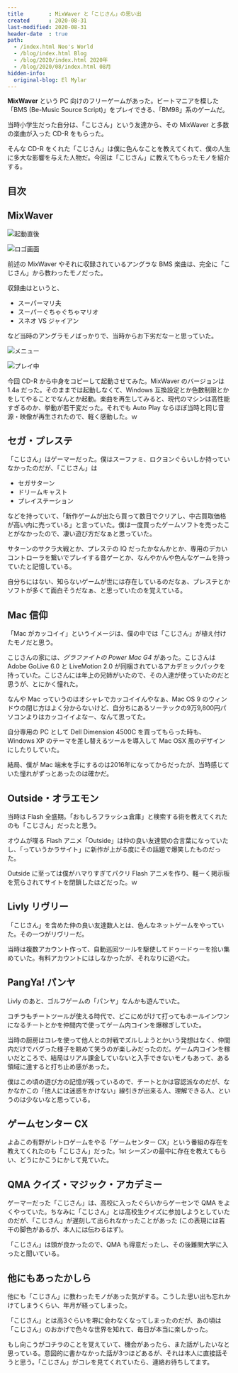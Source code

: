 ```yaml
---
title        : MixWaver と「こじさん」の思い出
created      : 2020-08-31
last-modified: 2020-08-31
header-date  : true
path:
  - /index.html Neo's World
  - /blog/index.html Blog
  - /blog/2020/index.html 2020年
  - /blog/2020/08/index.html 08月
hidden-info:
  original-blog: El Mylar
---
```


**MixWaver** という PC 向けのフリーゲームがあった。ビートマニアを模した「BMS (Be-Music Source Script)」をプレイできる、「BM98」系のゲームだ。

当時小学生だった自分は、「こじさん」という友達から、その MixWaver と多数の楽曲が入った CD-R をもらった。

そんな CD-R をくれた「こじさん」は僕に色んなことを教えてくれて、僕の人生に多大な影響を与えた人物だ。今回は「こじさん」に教えてもらったモノを紹介する。

## 目次

## MixWaver

![起動直後](./31-01-02.png)

![ロゴ画面](./31-01-03.png)

前述の MixWaver やそれに収録されているアングラな BMS 楽曲は、完全に「こじさん」から教わったモノだった。

収録曲はというと、

- スーパーマリ夫
- スーパーぐちゃぐちゃマリオ
- スネオ VS ジャイアン

など当時のアングラモノばっかりで、当時からお下劣だなーと思っていた。

![メニュー](./31-01-04.png)

![プレイ中](./31-01-01.png)

今回 CD-R から中身をコピーして起動させてみた。MixWaver のバージョンは 1.4a だった。そのままでは起動しなくて、Windows 互換設定とか色数制限とかをしてやることでなんとか起動。楽曲を再生してみると、現代のマシンは高性能すぎるのか、挙動が若干変だった。それでも Auto Play ならほぼ当時と同じ音源・映像が再生されたので、軽く感動した。ｗ

## セガ・プレステ

「こじさん」はゲーマーだった。僕はスーファミ、ロクヨンぐらいしか持っていなかったのだが、「こじさん」は

- セガサターン
- ドリームキャスト
- プレイステーション

などを持っていて、「新作ゲームが出たら買って数日でクリアし、中古買取価格が高い内に売っている」と言っていた。僕は一度買ったゲームソフトを売ったことがなかったので、凄い遊び方だなぁと思っていた。

サターンのサクラ大戦とか、プレステの IQ だったかなんかとか、専用のデカいコントローラを繋いでプレイする音ゲーとか、なんやかんや色んなゲームを持っていたと記憶している。

自分ちにはない、知らないゲームが世には存在しているのだなぁ、プレステとかソフトが多くて面白そうだなぁ、と思っていたのを覚えている。

## Mac 信仰

「Mac がカッコイイ」というイメージは、僕の中では「こじさん」が植え付けたモノだと思う。

こじさんの家には、_グラファイトの Power Mac G4_ があった。こじさんは Adobe GoLive 6.0 と LiveMotion 2.0 が同梱されているアカデミックパックを持っていた。こじさんには年上の兄姉がいたので、その人達が使っていたのだと思うが、とにかく憧れた。

なんや Mac っていうのはオシャレでカッコイイんやなぁ、Mac OS 9 のウィンドウの閉じ方はよく分からないけど、自分ちにあるソーテックの9万9,800円パソコンよりはカッコイイよなー、なんて思ってた。

自分専用の PC として Dell Dimension 4500C を買ってもらった時も、Windows XP のテーマを差し替えるツールを導入して Mac OSX 風のデザインにしたりしていた。

結局、僕が Mac 端末を手にするのは2016年になってからだったが、当時感じていた憧れがずっとあったのは確かだ。

## Outside・オラエモン

当時は Flash 全盛期。「おもしろフラッシュ倉庫」と検索する術を教えてくれたのも「こじさん」だったと思う。

オウムが喋る Flash アニメ「Outside」は仲の良い友達間の合言葉になっていたし、「っていうかラサイト」に新作が上がる度にその話題で爆笑したものだった。

Outside に至っては僕がハマりすぎてパクリ Flash アニメを作り、軽ーく掲示板を荒らされてサイトを閉鎖したほどだった。ｗ

## Livly リヴリー

「こじさん」を含めた仲の良い友達数人とは、色んなネットゲームをやっていた。その一つがリヴリーだ。

当時は複数アカウント作って、自動巡回ツールを駆使してドゥードゥーを拾い集めていた。有料アカウントにはしなかったが、それなりに遊べた。

## PangYa! パンヤ

Livly のあと、ゴルフゲームの「パンヤ」なんかも遊んでいた。

コチラもチートツールが使える時代で、どこにめがけて打ってもホールインワンになるチートとかを仲間内で使ってゲーム内コインを爆稼ぎしていた。

当時の厨房はコレを使って他人との対戦でズルしようとかいう発想はなく、仲間内だけでバグった様子を眺めて笑うのが楽しみだったのだ。ゲーム内コインを稼いだところで、結局はリアル課金していないと入手できないモノもあって、ある領域に達すると打ち止め感があった。

僕はこの頃の遊び方の記憶が残っているので、チートとかは容認派なのだが、なかなかこの「他人には迷惑をかけない」線引きが出来る人、理解できる人、というのは少ないなと思っている。

## ゲームセンター CX

よゐこの有野がレトロゲームをやる「ゲームセンター CX」という番組の存在を教えてくれたのも「こじさん」だった。1st シーズンの最中に存在を教えてもらい、どうにかこうにかして見ていた。

## QMA クイズ・マジック・アカデミー

ゲーマーだった「こじさん」は、高校に入ったぐらいからゲーセンで QMA をよくやっていた。ちなみに「こじさん」とは高校生クイズに参加しようとしていたのだが、「こじさん」が遅刻して出られなかったことがあった (この表現には若干の脚色があるが、本人には伝わるはず)。

「こじさん」は頭が良かったので、QMA も得意だったし、その後難関大学に入ったと聞いている。

## 他にもあったかしら

他にも「こじさん」に教わったモノがあった気がする。こうした思い出も忘れかけてしまうくらい、年月が経ってしまった。

「こじさん」とは高3ぐらいを堺に会わなくなってしまったのだが、あの頃は「こじさん」のおかげで色々な世界を知れて、毎日が本当に楽しかった。

もし向こうがコチラのことを覚えていて、機会があったら、また話がしたいなと思っている。意図的に書かなかった話が3つほどあるが、それは本人に直接話そうと思う。「こじさん」がコレを見てくれていたら、連絡お待ちしてます。
